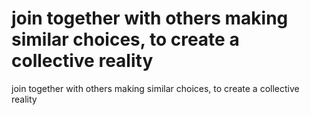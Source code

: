 # join together with others making similar choices, to create a collective reality

join together with others making similar choices, to create a collective reality